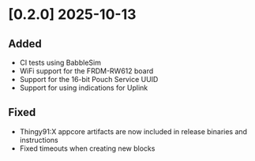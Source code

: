 # [0.2.0] 2025-10-13

## Added
- CI tests using BabbleSim
- WiFi support for the FRDM-RW612 board
- Support for the 16-bit Pouch Service UUID
- Support for using indications for Uplink

## Fixed
- Thingy91:X appcore artifacts are now included in release binaries and
  instructions
- Fixed timeouts when creating new blocks
